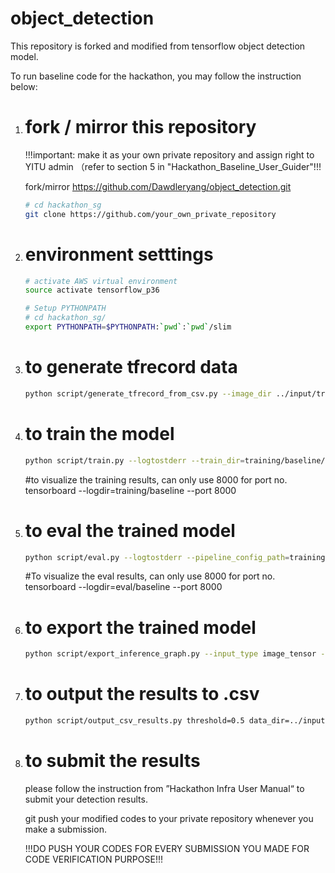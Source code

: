 # object_detection

This repository is forked and modified from tensorflow object detection model. 

To run baseline code for the hackathon, you may follow the instruction below:

1) # fork / mirror this repository      
    !!!important: make it as your own private repository and assign right to YITU admin （refer to section 5 in "Hackathon_Baseline_User_Guider"!!! 
    
    fork/mirror https://github.com/Dawdleryang/object_detection.git
    
    ``` bash
    # cd hackathon_sg
    git clone https://github.com/your_own_private_repository 
    ```

2) # environment setttings

    ``` bash
    # activate AWS virtual environment
    source activate tensorflow_p36
    ```

    ``` bash
    # Setup PYTHONPATH
    # cd hackathon_sg/ 
    export PYTHONPATH=$PYTHONPATH:`pwd`:`pwd`/slim    
    ```

3) # to generate tfrecord data

    ``` bash
    python script/generate_tfrecord_from_csv.py --image_dir ../input/training/images/ --output_path ../input/hackathon --csv_file ../input/training/train_label.csv --validation_set_size 500
    ```

4) # to train the model 

    ``` bash 
    python script/train.py --logtostderr --train_dir=training/baseline/ --pipeline_config_path=training/hackathon_baseline.config
    ```
   #to visualize the training results, can only use 8000 for port no. 
      tensorboard --logdir=training/baseline --port 8000
     
5) # to eval the trained model 

    ``` bash 
    python script/eval.py --logtostderr --pipeline_config_path=training/hackathon_baseline.config --checkpoint_dir=training/baseline --eval_dir=eval/baseline
    ```
    
   #To visualize the eval results, can only use 8000 for port no. 
      tensorboard --logdir=eval/baseline --port 8000

6) # to export the trained model 

    ``` bash
    python script/export_inference_graph.py --input_type image_tensor --pipeline_config_path training/hackathon_baseline.config   --trained_checkpoint_prefix training/baseline/model.ckpt-20000 --output_directory output/
    ```
    
7) # to output the results to .csv

    ``` bash
    python script/output_csv_results.py threshold=0.5 data_dir=../input/testing/images/ model_path=output/frozen_inference_graph.pb output_path=output/submission.csv label_map=../input/label_map.pbtxt
    ```
        
8) # to submit the results 
    please follow the instruction from ”Hackathon Infra User Manual“ to submit your detection results. 

    git push your modified codes to your private repository whenever you make a submission.
    
    !!!DO PUSH YOUR CODES FOR EVERY SUBMISSION YOU MADE FOR CODE VERIFICATION PURPOSE!!!



    
 
